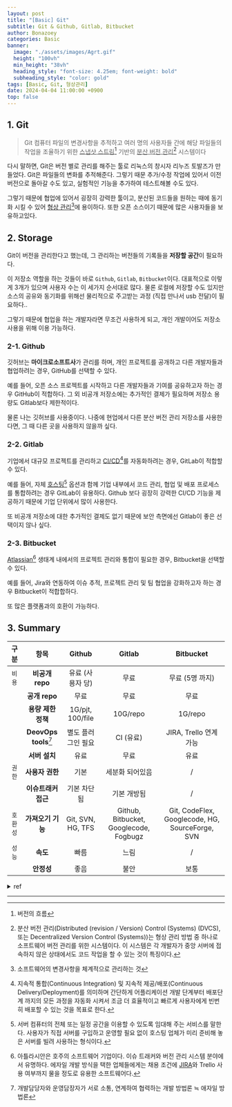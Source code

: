 ```yaml
---
layout: post
title: "[Basic] Git"
subtitle: Git & Github, Gitlab, Bitbucket
author: Bonazoey
categories: Basic
banner:
  image: "./assets/images/Agrt.gif"
  height: "100vh"
  min_height: "38vh"
  heading_style: "font-size: 4.25em; font-weight: bold"
  subheading_style: "color: gold"
tags: [Basic, Git, 형상관리]
date: 2024-04-04 11:00:00 +0900
top: false
---
```


## 1. Git

> Git 컴퓨터 파일의 변경사항을 추적하고 여러 명의 사용자들 간에 해당 파일들의 작업을 조율하기 위한 <u>스냅샷 스트림</u>[^ss] 기반의 <u>분산 버전 관리</u>[^dvc] 시스템이다

다시 말하면, Git은 버전 별로 관리를 해주는 툴로 리눅스의 창시자 리누즈 토발즈가 만들었다. Git은 파일들의 변화를 추적해준다. 그렇기 때문 추가/수정 작업에 있어서 이전 버전으로 돌아갈 수도 있고, 실험적인 기능을 추가하여 테스트해볼 수도 있다.

그렇기 때문에 협업에 있어서 굉장히 강력한 툴이고, 분산된 코드들을 원하는 때에 동기화 시킬 수 있어 <u>형상 관리</u>[^vm]에 용이하다. 또한 오픈 소스이기 때문에 많은 사용자들을 보유하고있다.

## 2. Storage

Git이 버전을 관리한다고 했는데, 그 관리하는 버전들의 기록들을 **저장할 공간**이 필요하다.

이 저장소 역할을 하는 것들이 바로 `Github`, `Gitlab`, `Bitbucket`이다. 대표적으로 이렇게 3개가 있으며 사용자 수는 이 세가지 순서대로 많다. 물론 로컬에 저장할 수도 있지만 소스의 공유와 동기화를 위해선 물리적으로 주고받는 과정 (직접 만나서 usb 전달)이 필요하다..

그렇기 때문에 협업을 하는 개발자라면 무조건 사용하게 되고, 개인 개발이어도 저장소 사용을 위해 이용 가능하다.

### 2-1. Github

깃허브는 **마이크로소프트사**가 관리를 하며, 개인 프로젝트를 공개하고 다른 개발자들과 협업하려는 경우, GitHub를 선택할 수 있다.

예를 들어, 오픈 소스 프로젝트를 시작하고 다른 개발자들과 기여를 공유하고자 하는 경우 GitHub이 적합하다. 그 외 비공개 저장소에는 추가적인 결제가 필요하며 저장소 용량도 Gitlab보다 제한적이다.

물론 나는 깃허브를 사용중이다. 나중에 현업에서 다른 분산 버전 관리 저장소를 사용한다면, 그 때 다른 곳을 사용하지 않을까 싶다.

### 2-2. Gitlab

기업에서 대규모 프로젝트를 관리하고 <u>CI/CD</u>[^CI/CD]를 자동화하려는 경우, GitLab이 적합할 수 있다.

예를 들어, 자체 <u>호스팅</u>[^hosting] 옵션과 함께 기업 내부에서 코드 관리, 협업 및 배포 프로세스를 통합하려는 경우 GitLab이 유용하다. Github 보다 굉장히 강력한 CI/CD 기능을 제공하기 때문에 기업 단위에서 많이 사용한다.

또 비공개 저장소에 대한 추가적인 결제도 없기 때문에 보안 측면에선 Gitlab이 좋은 선택이지 않나 싶다.

### 2-3. Bitbucket

<u>Atlassian</u>[^atl] 생태계 내에서의 프로젝트 관리와 통합이 필요한 경우, Bitbucket을 선택할 수 있다.

예를 들어, Jira와 연동하여 이슈 추적, 프로젝트 관리 및 팀 협업을 강화하고자 하는 경우 Bitbucket이 적합합하다.

또 많은 플랫폼과의 호환이 가능하다.

## 3. Summary

| 구분 | 항목 | Github | Gitlab | Bitbucket |
| :---: | :---: | :---: | :---: | :---: |
| `비용` | **비공개 repo** | 유료 (사용자 당) | 무료 | 무료 (5명 까지) |
|| **공개 repo** | 무료 | 무료 | 무료 |
|| **용량 제한 정책** | 1G/pjt, 100/file | 10G/repo | 1G/repo |
|| **DeovOps tools**[^devops] | 별도 플러그인 필요 | CI (유료) | JIRA, Trello 연계 가능 |
|| **서버 설치** | 유료 | 무료 | 유료 |
| `권한` | **사용자 권한** | 기본 | 세분화 되어있음 | / |
|| **이슈트래커 접근** | 기본 차단됨 | 기본 개방됨 | / |
| `호환성` | **가져오기 기능** | Git, SVN, HG, TFS | Github, Bitbucket, Googlecode, Fogbugz | Git, CodeFlex, Googlecode, HG, SourceForge, SVN |
| `성능` | **속도** | 빠름 | 느림 | / |
|| **안정성** | 좋음 | 불안 | 보통 |

<details>
  
  <summary> ref</summary>

https://lazyjihong.wordpress.com/2015/02/03/git%EC%9C%BC%EB%A1%9C-%EC%86%8C%ED%94%84%ED%8A%B8%EC%9B%A8%EC%96%B4-%EA%B4%80%EB%A6%AC%ED%95%98%EA%B8%B0gitlab-bitbucket-github/

https://velog.io/@dm911/GitHub-vs-Gitlab-vs-Bitbucket

https://m.blog.naver.com/bestrok/222332550370

https://m.blog.naver.com/acornedu/221519913222

그 외 각종 위키
  
</details>

___

[^ss]: 버전의 흐름

[^dvc]: 분산 버전 관리(Distributed (revision / Version) Control (Systems) (DVCS), 또는 Decentralized Version Control (Systems))는 형상 관리 방법 중 하나로 소프트웨어 버전 관리를 위한 시스템이다. 이 시스템은 각 개발자가 중앙 서버에 접속하지 않은 상태에서도 코드 작업을 할 수 있는 것이 특징이다.

[^vm]: 소프트웨어의 변경사항을 체계적으로 관리하는 것

[^CI/CD]: 지속적 통합(Continuous Integration) 및 지속적 제공/배포(Continuous Delivery/Deployment)를 의미하며 간단하게 어플리케이션 개발 단계부터 배포단계 까지의 모든 과정을 자동화 시켜서 조금 더 효율적이고 빠르게 사용자에게 빈번히 배포할 수 있는 것을 목표로 한다.

[^hosting]: 서버 컴퓨터의 전체 또는 일정 공간을 이용할 수 있도록 임대해 주는 서비스를 말한다. 사용자가 직접 서버를 구입하고 운영할 필요 없이 호스팅 업체가 미리 준비해 놓은 서버를 빌려 사용하는 형식이다.

[^atl]: 아틀라시안은 호주의 소프트웨어 기업이다. 이슈 트래커와 버전 관리 시스템 분야에서 유명하다. 에자일 개발 방식을 택한 업체들에게는 채용 조건에 <u>JIRA</u>[^jira]와 Trello 사용 여부까지 물을 정도로 유용한 소프트웨어다.

[^jira]: 노션과 비슷한 협업 플랫폼

[^devops]: 개발담당자와 운영담장자가 서로 소통, 연계하여 협력하는 개발 방법론 ≒ 애자일 방법론
